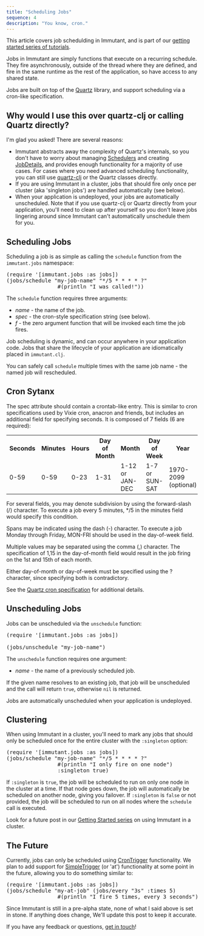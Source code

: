 ```yaml
---
title: "Scheduling Jobs"
sequence: 4
description: "You know, cron."
---
```



This article covers job schedulding in Immutant, and is part of our
[getting started series of tutorials][getting-started]. 

Jobs in Immutant are simply functions that execute on a recurring 
schedule. They fire asynchronously, outside of the thread where they are 
defined, and fire in the same runtime as the rest of the application, so 
have access to any shared state.

Jobs are built on top of the [Quartz] library, and support scheduling via a 
cron-like specification. 

## Why would I use this over quartz-clj or calling Quartz directly?

I'm glad you asked! There are several reasons:

* Immutant abstracts away the complexity of Quartz's internals, so you don't
  have to worry about managing [Schedulers] and creating [JobDetails], and
  provides enough functionality for a majority of use cases. For 
  cases where you need advanced scheduling functionality, you can still use
  [quartz-clj] or the Quartz classes directly.
* If you are using Immutant in a cluster, jobs that should fire only once per
  cluster (aka 'singleton jobs') are handled automatically (see below).
* When your application is undeployed, your jobs are automatically unscheduled.
  Note that if you use quartz-clj or Quartz directly from your application,
  you'll need  to clean up after yourself so you don't leave jobs lingering around 
  since Immutant can't automatically unschedule them for you.

## Scheduling Jobs

Scheduling a job is as simple as calling the `schedule`  function from the
`immutant.jobs` namespace:

<pre class="syntax clojure">(require '[immutant.jobs :as jobs])
(jobs/schedule "my-job-name" "*/5 * * * * ?" 
                #(println "I was called!"))</pre>

The `schedule` function requires three arguments:

* *name* - the name of the job.
* *spec* - the cron-style specification string (see below).
* *f* - the zero argument function that will be invoked each time the job fires.

Job scheduling is dynamic, and can occur anywhere in your application code. 
Jobs that share the lifecycle of your application are idiomatically placed in `immutant.clj`.

You can safely call `schedule` multiple times with the same job name - the named job will 
rescheduled.
  
## Cron Sytanx

The spec attribute should contain a crontab-like entry. This is similar to cron specifications
used by Vixie cron, anacron and friends, but includes an additional field for specifying seconds.
It is composed of 7 fields (6 are required):

<table class="fancy">
    <tr><th>Seconds</th><th>Minutes</th><th>Hours</th><th>Day of Month</th><th>Month</th><th>Day of Week</th><th>Year</th></tr>
    <tr><td>0-59</td><td>0-59</td><td>0-23</td><td>1-31</td><td>1-12 or JAN-DEC</td><td>1-7 or SUN-SAT</td><td>1970-2099 (optional)</td></tr>
</table>

For several fields, you may denote subdivision by using the forward-slash (/) character. To execute a job 
every 5 minutes, */5 in the minutes field would specify this condition.

Spans may be indicated using the dash (-) character. To execute a job Monday through Friday, MON-FRI 
should be used in the day-of-week field.

Multiple values may be separated using the comma (,) character. The specification of 1,15 in the 
day-of-month field would result in the job firing on the 1st and 15th of each month.

Either day-of-month or day-of-week must be specified using the ? character, since specifying
both is contradictory.

  See the [Quartz cron specification] for additional details.


## Unscheduling Jobs
  
Jobs can be unscheduled via the `unschedule` function:

<pre class="syntax clojure">(require '[immutant.jobs :as jobs])
    
(jobs/unschedule "my-job-name")</pre>

The `unschedule` function requires one argument:

* *name* - the name of a previously scheduled job.

If the given name resolves to an existing job, that job will be unscheduled and the call will
return `true`, otherwise `nil` is returned.

Jobs are automatically unscheduled when your application is undeployed.

## Clustering

When using Immutant in a cluster, you'll need to mark any jobs that should only be scheduled
once for the entire cluster with the `:singleton` option:

<pre class="syntax clojure">(require '[immutant.jobs :as jobs])
(jobs/schedule "my-job-name" "*/5 * * * * ?" 
                #(println "I only fire on one node")
                :singleton true)</pre>

If `:singleton` is `true`, the job will be scheduled to run on only one node in the cluster
at a time. If that node goes down, the job will automatically be scheduled on another node, giving
you failover. If `:singleton` is `false` or not provided, the job will be scheduled to run on
all nodes where the `schedule` call is executed.

Look for a future post in our [Getting Started series][getting-started] on using Immutant in
a cluster.

## The Future

Currently, jobs can only be scheduled using [CronTrigger] functionality. We plan to add
support for [SimpleTrigger] (or 'at') functionality at some point in the future, 
allowing you to do something similar to:

<pre class="syntax clojure">(require '[immutant.jobs :as jobs])
(jobs/schedule "my-at-job" (jobs/every "3s" :times 5)
                #(println "I fire 5 times, every 3 seconds"))</pre>

Since Immutant is still in a pre-alpha state, none of what I said above is set in stone. If 
anything does change, We'll update this post to keep it accurate. 

If you have any feedback or questions, [get in touch]! 

[getting-started]: /news/tags/getting-started/
[Quartz]: http://quartz-scheduler.org/
[quartz-clj]: https://github.com/mdpendergrass/quartz-clj
[Schedulers]: http://quartz-scheduler.org/api/1.8.5/org/quartz/Scheduler.html
[JobDetails]: http://quartz-scheduler.org/api/1.8.5/org/quartz/JobDetail.html
[CronTrigger]: http://quartz-scheduler.org/api/1.8.5/org/quartz/CronTrigger.html
[SimpleTrigger]: http://quartz-scheduler.org/api/1.8.5/org/quartz/SimpleTrigger.html
[Quartz cron specification]: http://www.quartz-scheduler.org/documentation/quartz-1.x/tutorials/TutorialLesson06
[get in touch]: /community






